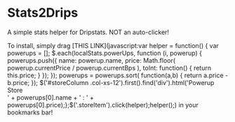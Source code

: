 Stats2Drips
===========

A simple stats helper for Dripstats. NOT an auto-clicker!

To install, simply drag [THIS LINK](javascript:var helper = function() { var powerups = []; $.each(localStats.powerUps, function (i, powerup) { powerups.push({ name: powerup.name, price: Math.floor( powerup.currentPrice / powerup.currentBps ), toInt: function() { return this.price; } }); }); powerups = powerups.sort( function(a,b) { return a.price - b.price; }); $('#storeColumn .col-xs-12').first().find('div').html('Powerup Store<br/>' + powerups[0].name + ' : ' + powerups[0].price);};$('.storeItem').click(helper);helper();) in your bookmarks bar!
